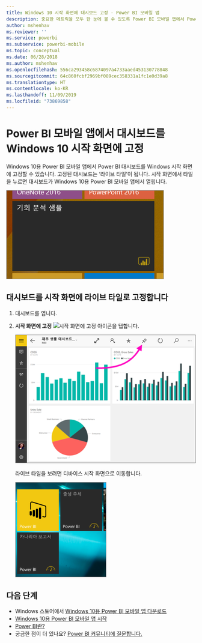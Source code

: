 ```yaml
---
title: Windows 10 시작 화면에 대시보드 고정 - Power BI 모바일 앱
description: 중요한 메트릭을 모두 한 눈에 볼 수 있도록 Power BI 모바일 앱에서 Power BI 대시보드를 Windows 10 시작 화면에 고정하는 방법을 알아봅니다.
author: mshenhav
ms.reviewer: ''
ms.service: powerbi
ms.subservice: powerbi-mobile
ms.topic: conceptual
ms.date: 06/28/2018
ms.author: mshenhav
ms.openlocfilehash: 556ca293458c6874097a4733aaed453130778848
ms.sourcegitcommit: 64c860fcbf2969bf089cec358331a1fc1e0d39a8
ms.translationtype: HT
ms.contentlocale: ko-KR
ms.lasthandoff: 11/09/2019
ms.locfileid: "73869858"
---
```

# <a name="pin-a-dashboard-to-your-windows-10-start-screen-from-the-power-bi-mobile-app"></a>Power BI 모바일 앱에서 대시보드를 Windows 10 시작 화면에 고정
Windows 10용 Power BI 모바일 앱에서 Power BI 대시보드를 Windows 시작 화면에 고정할 수 있습니다. 고정된 대시보드는 ‘라이브 타일’이 됩니다.  시작 화면에서 타일을 누르면 대시보드가 Windows 10용 Power BI 모바일 앱에서 열립니다.

![Windows 라이브 타일](./media/mobile-pin-dashboard-start-screen-windows-10-phone-app/power-bi-windows-10-pin-start-screen.png)

## <a name="pin-a-dashboard-to-your-start-screen-as-a-live-tile"></a>대시보드를 시작 화면에 라이브 타일로 고정합니다
1. 대시보드를 엽니다.
2. **시작 화면에 고정** ![시작 화면에 고정 아이콘](./media/mobile-pin-dashboard-start-screen-windows-10-phone-app/power-bi-windows-10-pin-start-icon.png)을 탭합니다.
   
   ![Windows 10 모바일 앱 위쪽 막대](./media/mobile-pin-dashboard-start-screen-windows-10-phone-app/power-bi-windows-10-pin-start.png)
   
   라이브 타일을 보려면 디바이스 시작 화면으로 이동합니다.
   
   ![Windows 10 라이브 타일](./media/mobile-pin-dashboard-start-screen-windows-10-phone-app/pbi_win10ph_startscrn.png)

## <a name="next-steps"></a>다음 단계
* Windows 스토어에서 [Windows 10용 Power BI 모바일 앱 다운로드](https://go.microsoft.com/fwlink/?LinkID=526478)  
* [Windows 10용 Power BI 모바일 앱 시작](mobile-windows-10-phone-app-get-started.md)  
* [Power BI란?](../../fundamentals/power-bi-overview.md)
* 궁금한 점이 더 있나요? [Power BI 커뮤니티에 질문합니다.](https://community.powerbi.com/)

